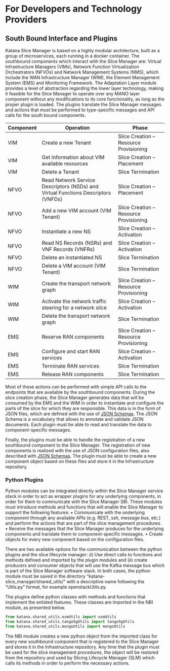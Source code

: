 # For Developers and Technology Providers

## South Bound Interface and Plugins

Katana Slice Manager is based on a highly modular architecture, built as a group of microservices, each running in a docker container. The southbound components which interact with the Slice Manager are: Virtual Infrastructure Managers (VIMs), Network Function Virtualization Orchestrators (NFVOs) and Network Management Systems (NMS), which include the WAN Infrastructure Manager (WIM), the Element Management System (EMS) and Monitoring Framework. The Adaptation Layer module provides a level of abstraction regarding the lower layer technology, making it feasible for the Slice Manager to operate over any MANO layer component without any modifications to its core functionality, as long as the proper plugin is loaded. The plugins translate the Slice Manager messages and actions that must be performed to type-specific messages and API calls for the south bound components.

| Component | Operation | Phase |
| --- | --- | --- |
| VIM | Create a new Tenant | Slice Creation – Resource Provisioning |
| VIM | Get information about VIM available resources | Slice Creation – Placement |
| VIM | Delete a Tenant | Slice Termination |
| NFVO | Read Network Service Descriptors (NSDs) and Virtual Functions Descriptors (VNFDs) | Slice Creation – Placement |
| NFVO | Add a new VIM account (VIM Tenant) | Slice Creation – Resource Provisioning |
| NFVO | Instantiate a new NS | Slice Creation – Activation |
| NFVO | Read NS Records (NSRs) and VNF Records (VNFRs) | Slice Creation – Activation |
| NFVO | Delete an instantiated NS | Slice Termination |
| NFVO | Delete a VIM account (VIM Tenant) | Slice Termination |
| WIM | Create the transport network graph | Slice Creation – Resource Provisioning |
| WIM | Activate the network traffic steering for a network slice | Slice Creation – Activation |
| WIM | Delete the transport network graph | Slice Termination |
| EMS | Reserve RAN components |Slice Creation – Resource Provisioning |
| EMS | Configure and start RAN services | Slice Creation – Activation |
| EMS | Terminate RAN services | Slice Termination |
| EMS | Release RAN components | Slice Termination |

Most of these actions can be performed with simple API calls to the endpoints that are available by the southbound components. During the slice creation phase, the Slice Manager generates data that will be consumed by the EMS and the WIM in order to instantiate and configure the parts of the slice for which they are responsible. This data is in the form of JSON files, which are defined with the use of [JSON Schemas](https://github.com/medianetlab/katana-slice_manager/tree/master/katana-schemas/sbi-messages). The JSON Schema is a vocabulary that allows to annotate and validate JSON documents. Each plugin must be able to read and translate the data to component-specific messages.

Finally, the plugins must be able to handle the registration of a new southbound component to the Slice Manager. The registration of new components is realized with the use of JSON configuration files, also described with [JSON Schemas](https://github.com/medianetlab/katana-slice_manager/tree/master/katana-schemas/components). The plugin must be able to create a new component object based on these files and store it in the Infrastructure repository.

### Python Plugins

Python modules can be integrated directly within the Slice Manager service stack in order to act as wrapper plugins for any underlying components, in order for them to communicate with the Slice Manager SBI. These modules must introduce methods and functions that will enable the Slice Manager to support the following features:
• Communicate with the underlying component through any available APIs (e.g. REST, ssh, message bus, etc.) and perform the actions that are part of the slice management procedures.
• Receive the messages that the Slice Manager produces for the underlying components and translate them to component-specific messages.
• Create objects for every new component based on the configuration files.

There are two available options for the communication between the python plugins and the slice lifecycle manager: (i) Use direct calls to functions and methods defined and imported by the plugin modules and (ii) create producers and consumer objects that will use the Kafka message bus which is part of the Slice Manager software stack. In both cases, the python module must be saved in the directory “katana-slice_manager/shared_utils/” with a descriptive name following the “<component>Utils.py” format, for example openstackUtils.py.

The plugins define python classes with methods and functions that implement the enlisted features. These classes are imported in the NBI module, as presented below.

```python
from katana.shared_utils.osmUtils import osmUtils
from katana.shared_utils.tango5gUtils import tango5gUtils
from katana.shared_utils.mongoUtils import mongoUtils
```

The NBI module creates a new python object from the imported class for every new southbound component that is registered to the Slice Manager and stores it in the Infrastructure repository. Any time that the plugin must be used for the slice management procedures, the object will be restored from the repository and used by Slicing Lifecycle Manager (SLM) which calls its methods in order to perform the necessary actions.
